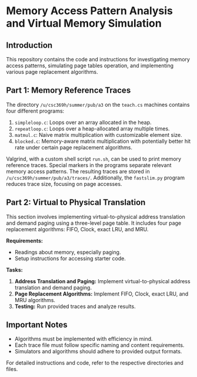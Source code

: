 # Memory Access Pattern Analysis and Virtual Memory Simulation

## Introduction
This repository contains the code and instructions for investigating memory access patterns, simulating page tables operation, and implementing various page replacement algorithms. 

## Part 1: Memory Reference Traces
The directory `/u/csc369h/summer/pub/a3` on the `teach.cs` machines contains four different programs:

1. `simpleloop.c`: Loops over an array allocated in the heap.
2. `repeatloop.c`: Loops over a heap-allocated array multiple times.
3. `matmul.c`: Naive matrix multiplication with customizable element size.
4. `blocked.c`: Memory-aware matrix multiplication with potentially better hit rate under certain page replacement algorithms.

Valgrind, with a custom shell script `run.sh`, can be used to print memory reference traces. Special markers in the programs separate relevant memory access patterns. The resulting traces are stored in `/u/csc369h/summer/pub/a3/traces/`. Additionally, the `fastslim.py` program reduces trace size, focusing on page accesses.

## Part 2: Virtual to Physical Translation
This section involves implementing virtual-to-physical address translation and demand paging using a three-level page table. It includes four page replacement algorithms: FIFO, Clock, exact LRU, and MRU.

**Requirements:**
- Readings about memory, especially paging.
- Setup instructions for accessing starter code.

**Tasks:**
1. **Address Translation and Paging:** Implement virtual-to-physical address translation and demand paging.
2. **Page Replacement Algorithms:** Implement FIFO, Clock, exact LRU, and MRU algorithms.
3. **Testing:** Run provided traces and analyze results.

## Important Notes
- Algorithms must be implemented with efficiency in mind.
- Each trace file must follow specific naming and content requirements.
- Simulators and algorithms should adhere to provided output formats.

For detailed instructions and code, refer to the respective directories and files.
